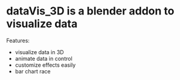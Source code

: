 # dataVis_3D is a blender addon to visualize data
Features:
- visualize data in 3D
- animate data in control
- customize effects easily
- bar chart race 
